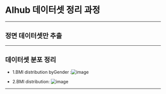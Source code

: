 # AIhub 데이터셋 정리 과정
---
## 정면 데이터셋만 추출 
---
## 데이터셋 분포 정리 
- 1.BMI distribution byGender :![image](https://github.com/user-attachments/assets/b63e1ba6-bc2d-42f5-974b-04f72b245ebf)

- 2.BMI distribution: ![image](https://github.com/user-attachments/assets/14f83486-5eab-4972-a426-01fe65171ddf)

---
